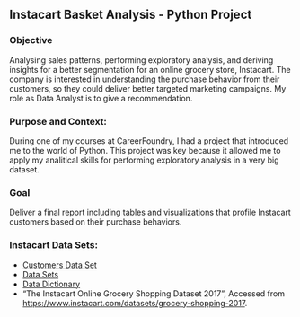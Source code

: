 ## Instacart Basket Analysis - Python Project 

### Objective
Analysing sales patterns, performing exploratory analysis, and deriving insights for a better segmentation for an online grocery store, Instacart. The company is interested in understanding the purchase behavior from their customers, so they could deliver better targeted marketing campaigns. My role as Data Analyst is to give a recommendation.

### Purpose and Context:
During one of my courses at CareerFoundry, I had a project that introduced me to the world of Python. This project was key because it allowed me to apply my analitical skills for performing exploratory analysis in a very big dataset.

### Goal
Deliver a final report including tables and visualizations that profile Instacart customers based on their purchase behaviors.

### Instacart Data Sets:
* [Customers Data Set](https://s3.amazonaws.com/coach-courses-us/public/courses/data-immersion/A4/A4_Data_Assets/customers.zip)
* [Data Sets](https://www.instacart.com/datasets/grocery-shopping-2017)
* [Data Dictionary](https://gist.github.com/jeremystan/c3b39d947d9b88b3ccff3147dbcf6c6b)
* “The Instacart Online Grocery Shopping Dataset 2017”, Accessed from https://www.instacart.com/datasets/grocery-shopping-2017.
